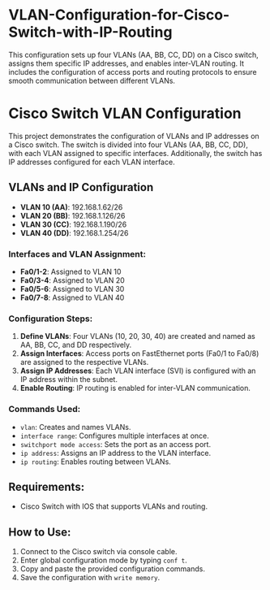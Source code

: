 # VLAN-Configuration-for-Cisco-Switch-with-IP-Routing
This configuration sets up four VLANs (AA, BB, CC, DD) on a Cisco switch, assigns them specific IP addresses, and enables inter-VLAN routing. It includes the configuration of access ports and routing protocols to ensure smooth communication between different VLANs.
# Cisco Switch VLAN Configuration

This project demonstrates the configuration of VLANs and IP addresses on a Cisco switch. The switch is divided into four VLANs (AA, BB, CC, DD), with each VLAN assigned to specific interfaces. Additionally, the switch has IP addresses configured for each VLAN interface.

## VLANs and IP Configuration
- **VLAN 10 (AA)**: 192.168.1.62/26
- **VLAN 20 (BB)**: 192.168.1.126/26
- **VLAN 30 (CC)**: 192.168.1.190/26
- **VLAN 40 (DD)**: 192.168.1.254/26

### Interfaces and VLAN Assignment:
- **Fa0/1-2**: Assigned to VLAN 10
- **Fa0/3-4**: Assigned to VLAN 20
- **Fa0/5-6**: Assigned to VLAN 30
- **Fa0/7-8**: Assigned to VLAN 40

### Configuration Steps:
1. **Define VLANs**: Four VLANs (10, 20, 30, 40) are created and named as AA, BB, CC, and DD respectively.
2. **Assign Interfaces**: Access ports on FastEthernet ports (Fa0/1 to Fa0/8) are assigned to the respective VLANs.
3. **Assign IP Addresses**: Each VLAN interface (SVI) is configured with an IP address within the subnet.
4. **Enable Routing**: IP routing is enabled for inter-VLAN communication.

### Commands Used:
- `vlan`: Creates and names VLANs.
- `interface range`: Configures multiple interfaces at once.
- `switchport mode access`: Sets the port as an access port.
- `ip address`: Assigns an IP address to the VLAN interface.
- `ip routing`: Enables routing between VLANs.

## Requirements:
- Cisco Switch with IOS that supports VLANs and routing.

## How to Use:
1. Connect to the Cisco switch via console cable.
2. Enter global configuration mode by typing `conf t`.
3. Copy and paste the provided configuration commands.
4. Save the configuration with `write memory`.

